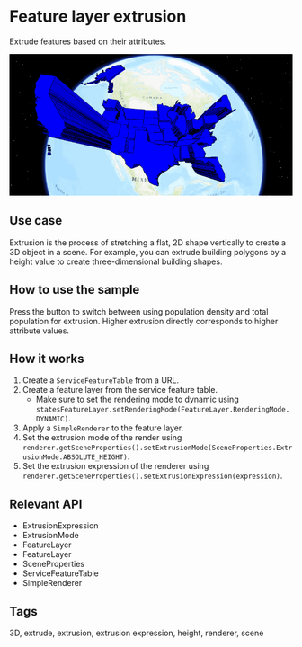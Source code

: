 # Feature layer extrusion

Extrude features based on their attributes.

![](FeatureLayerExtrusion.gif)

## Use case

Extrusion is the process of stretching a flat, 2D shape vertically to create a 3D object in a scene. For example, you can extrude building polygons by a height value to create three-dimensional building shapes.

## How to use the sample

Press the button to switch between using population density and total population for extrusion. Higher extrusion directly corresponds to higher attribute values.

## How it works

1. Create a `ServiceFeatureTable` from a URL.
2. Create a feature layer from the service feature table.
   * Make sure to set the rendering mode to dynamic using `statesFeatureLayer.setRenderingMode(FeatureLayer.RenderingMode.DYNAMIC)`.
3. Apply a `SimpleRenderer` to the feature layer.
4. Set the extrusion mode of the render using `renderer.getSceneProperties().setExtrusionMode(SceneProperties.ExtrusionMode.ABSOLUTE_HEIGHT)`.
5. Set the extrusion expression of the renderer using `renderer.getSceneProperties().setExtrusionExpression(expression)`.

## Relevant API

* ExtrusionExpression
* ExtrusionMode
* FeatureLayer
* FeatureLayer
* SceneProperties
* ServiceFeatureTable
* SimpleRenderer

## Tags

3D, extrude, extrusion, extrusion expression, height, renderer, scene
